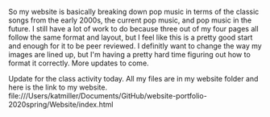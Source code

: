 So my website is basically breaking down pop music in terms of the classic songs from the early 2000s, the current pop music, and pop music in the future. I still have a lot of work to do because three out of my four pages all follow the same format and layout, but I feel like this is a pretty good start and enough for it to be peer reviewed. I definitly want to change the way my images are lined up, but I'm having a pretty hard time figuring out how to format it correctly. More updates to come.

Update for the class activity today. All my files are in my website folder and here is the link to my website.
file:///Users/katmiller/Documents/GitHub/website-portfolio-2020spring/Website/index.html
